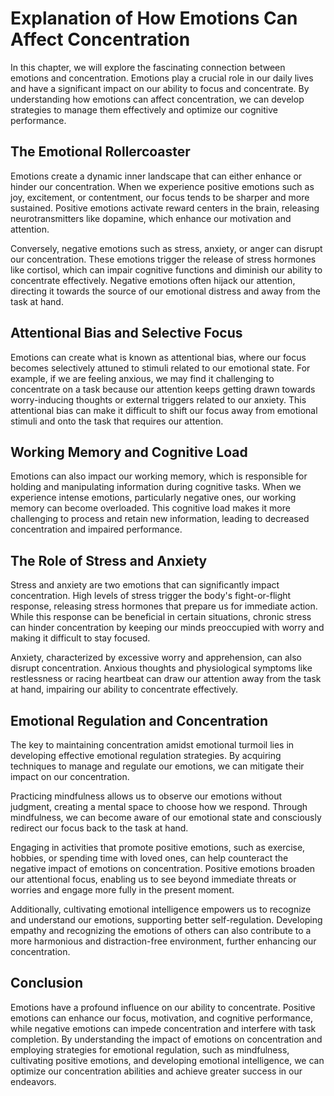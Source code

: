 Explanation of How Emotions Can Affect Concentration
=============================================================

In this chapter, we will explore the fascinating connection between emotions and concentration. Emotions play a crucial role in our daily lives and have a significant impact on our ability to focus and concentrate. By understanding how emotions can affect concentration, we can develop strategies to manage them effectively and optimize our cognitive performance.

**The Emotional Rollercoaster**
-------------------------------

Emotions create a dynamic inner landscape that can either enhance or hinder our concentration. When we experience positive emotions such as joy, excitement, or contentment, our focus tends to be sharper and more sustained. Positive emotions activate reward centers in the brain, releasing neurotransmitters like dopamine, which enhance our motivation and attention.

Conversely, negative emotions such as stress, anxiety, or anger can disrupt our concentration. These emotions trigger the release of stress hormones like cortisol, which can impair cognitive functions and diminish our ability to concentrate effectively. Negative emotions often hijack our attention, directing it towards the source of our emotional distress and away from the task at hand.

**Attentional Bias and Selective Focus**
----------------------------------------

Emotions can create what is known as attentional bias, where our focus becomes selectively attuned to stimuli related to our emotional state. For example, if we are feeling anxious, we may find it challenging to concentrate on a task because our attention keeps getting drawn towards worry-inducing thoughts or external triggers related to our anxiety. This attentional bias can make it difficult to shift our focus away from emotional stimuli and onto the task that requires our attention.

**Working Memory and Cognitive Load**
-------------------------------------

Emotions can also impact our working memory, which is responsible for holding and manipulating information during cognitive tasks. When we experience intense emotions, particularly negative ones, our working memory can become overloaded. This cognitive load makes it more challenging to process and retain new information, leading to decreased concentration and impaired performance.

**The Role of Stress and Anxiety**
----------------------------------

Stress and anxiety are two emotions that can significantly impact concentration. High levels of stress trigger the body's fight-or-flight response, releasing stress hormones that prepare us for immediate action. While this response can be beneficial in certain situations, chronic stress can hinder concentration by keeping our minds preoccupied with worry and making it difficult to stay focused.

Anxiety, characterized by excessive worry and apprehension, can also disrupt concentration. Anxious thoughts and physiological symptoms like restlessness or racing heartbeat can draw our attention away from the task at hand, impairing our ability to concentrate effectively.

**Emotional Regulation and Concentration**
------------------------------------------

The key to maintaining concentration amidst emotional turmoil lies in developing effective emotional regulation strategies. By acquiring techniques to manage and regulate our emotions, we can mitigate their impact on our concentration.

Practicing mindfulness allows us to observe our emotions without judgment, creating a mental space to choose how we respond. Through mindfulness, we can become aware of our emotional state and consciously redirect our focus back to the task at hand.

Engaging in activities that promote positive emotions, such as exercise, hobbies, or spending time with loved ones, can help counteract the negative impact of emotions on concentration. Positive emotions broaden our attentional focus, enabling us to see beyond immediate threats or worries and engage more fully in the present moment.

Additionally, cultivating emotional intelligence empowers us to recognize and understand our emotions, supporting better self-regulation. Developing empathy and recognizing the emotions of others can also contribute to a more harmonious and distraction-free environment, further enhancing our concentration.

Conclusion
----------

Emotions have a profound influence on our ability to concentrate. Positive emotions can enhance our focus, motivation, and cognitive performance, while negative emotions can impede concentration and interfere with task completion. By understanding the impact of emotions on concentration and employing strategies for emotional regulation, such as mindfulness, cultivating positive emotions, and developing emotional intelligence, we can optimize our concentration abilities and achieve greater success in our endeavors.

